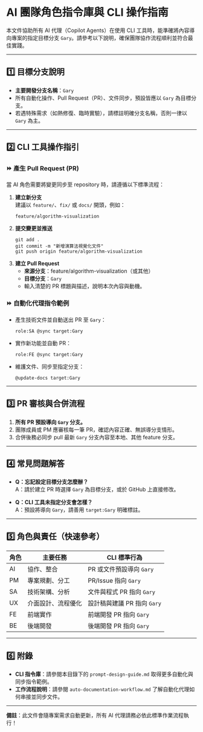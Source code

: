 # AI 團隊角色指令庫與 CLI 操作指南

本文件協助所有 AI 代理（Copilot Agents）在使用 CLI 工具時，能準確將內容導向專案的指定目標分支 `Gary`。請參考以下說明，確保團隊協作流程順利並符合最佳實踐。

---

## 1️⃣ 目標分支說明

- **主要開發分支名稱**：`Gary`
- 所有自動化操作、Pull Request（PR）、文件同步，預設皆應以 `Gary` 為目標分支。
- 若遇特殊需求（如熱修復、臨時實驗），請標註明確分支名稱，否則一律以 `Gary` 為主。

---

## 2️⃣ CLI 工具操作指引

### ⏩ 產生 Pull Request (PR)

當 AI 角色需要將變更同步至 repository 時，請遵循以下標準流程：

1. **建立新分支**  
   建議以 `feature/`、`fix/` 或 `docs/` 開頭，例如：  
   ```
   feature/algorithm-visualization
   ```
2. **提交變更並推送**
   ```
   git add .
   git commit -m "新增演算法視覺化文件"
   git push origin feature/algorithm-visualization
   ```
3. **建立 Pull Request**
   - **來源分支**：feature/algorithm-visualization（或其他）
   - **目標分支**：`Gary`
   - 輸入清楚的 PR 標題與描述，說明本次內容與動機。

### ⏩ 自動化代理指令範例

- 產生技術文件並自動送出 PR 至 `Gary`：
  ```
  role:SA @sync target:Gary
  ```
- 實作新功能並自動 PR：
  ```
  role:FE @sync target:Gary
  ```
- 維護文件、同步至指定分支：
  ```
  @update-docs target:Gary
  ```

---

## 3️⃣ PR 審核與合併流程

1. **所有 PR 預設導向 `Gary` 分支。**
2. 團隊成員或 PM 應審核每一筆 PR，確認內容正確、無誤導分支情形。
3. 合併後務必同步 pull 最新 `Gary` 分支內容至本地、其他 feature 分支。

---

## 4️⃣ 常見問題解答

- **Q：忘記設定目標分支怎麼辦？**  
  A：請於建立 PR 時選擇 `Gary` 為目標分支，或於 GitHub 上直接修改。

- **Q：CLI 工具未指定分支會怎樣？**  
  A：預設將導向 `Gary`，請善用 `target:Gary` 明確標註。

---

## 5️⃣ 角色與責任（快速參考）

| 角色   | 主要任務           | CLI 標準行為                  |
|--------|--------------------|-------------------------------|
| AI     | 協作、整合         | PR 或文件預設導向 `Gary`      |
| PM     | 專案規劃、分工     | PR/Issue 指向 `Gary`          |
| SA     | 技術架構、分析     | 文件與程式 PR 指向 `Gary`     |
| UX     | 介面設計、流程優化 | 設計稿與建議 PR 指向 `Gary`   |
| FE     | 前端實作           | 前端開發 PR 指向 `Gary`       |
| BE     | 後端開發           | 後端開發 PR 指向 `Gary`       |

---

## 6️⃣ 附錄

- **CLI 指令庫**：請參閱本目錄下的 `prompt-design-guide.md` 取得更多自動化與同步指令範例。
- **工作流程說明**：請參閱 `auto-documentation-workflow.md` 了解自動化代理如何串接並同步文件。

---

**備註**：此文件會隨專案需求自動更新，所有 AI 代理請務必依此標準作業流程執行！
